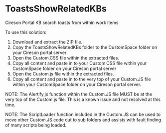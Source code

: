 # ToastsShowRelatedKBs
Cireson Portal KB search toasts from within work items

To use this solution:
1) Download and extract the ZIP file.
2) Copy the ToastsShowRelatedKBs folder to the CustomSpace folder on your Cireson portal server
3) Open the Custom.CSS file within the extracted files.
4) Copy all content and paste in to your Custom.CSS file within your CustomSpace folder on your Cireson portal server
5) Open the Custom.js file within the extracted files.
6) Copy all content and paste in to the very top of your Custom.JS file within your CustomSpace folder on your Cireson portal server.

NOTE: The Alertify.js function within the Custom.JS file MUST be at the very top of the Custom.js file.
This is a known issue and not resolved at this time.

NOTE: The ScriptLoader function included in the Custom.JS can be used to move other Custom.JS code out to sub folders and assists with fault finding of many scripts being loaded.

